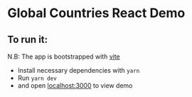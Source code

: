 # Global Countries React Demo

## To run it:

N.B: The app is bootstrapped with [vite](https://vitejs.dev/)

- Install necessary dependencies with `yarn`
- Run `yarn dev`
- and open [localhost:3000](http://localhost:3000/) to view demo
